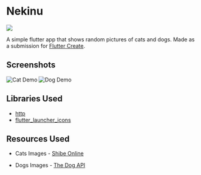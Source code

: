 # Nekinu

<img src="https://i.imgur.com/wojpSz1.jpg" align="center">



A simple flutter app that shows random pictures of cats and dogs. Made as a submission for [Flutter Create](https://flutter.dev/create).



## Screenshots

![Cat Demo](https://i.imgur.com/27C4ltH.jpg) ![Dog Demo](https://i.imgur.com/YWO0N58.jpg)



## Libraries Used 

- [http](https://pub.dartlang.org/packages/http)
- [flutter_launcher_icons](https://pub.dartlang.org/packages/flutter_launcher_icons)



## Resources Used

- Cats Images - [Shibe Online](https://shibe.online/)

- Dogs Images - [The Dog API](https://thedogapi.com/)

  